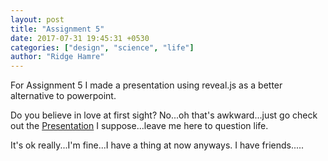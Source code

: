 ```yaml
---
layout: post
title: "Assignment 5"
date: 2017-07-31 19:45:31 +0530
categories: ["design", "science", "life"]
author: "Ridge Hamre"
---
```


<p>
For Assignment 5 I made a presentation using reveal.js as a better alternative to powerpoint.
</p>
<p>
Do you believe in love at first sight? No...oh that's awkward...just go check out the <a href="https://ridge-hamre.github.io/presentation/index.html#/">Presentation</a> I suppose...leave me here to question life.
</p>
<p>
It's ok really...I'm fine...I have a thing at now anyways. I have friends.....
</p>